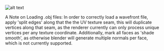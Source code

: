 

![alt text](https://github.com/jimdox/black_box/blob/master/bx_engine/res/kerbo.png)

A Note on Loading .obj files:
In order to correctly load a wavefront file, apply 'split edges' along that the the UV texture seam, this will duplicate vertices along that seam, as the renderer currently can only process unique vertices per any texture coordinate. Additionally, mark all faces as 'shade smooth', as otherwise blender will generate multiple normals per face, which is not currently supported.

